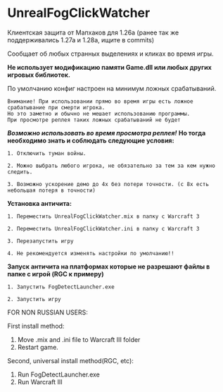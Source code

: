 # UnrealFogClickWatcher
 
Клиентская защита от Мапхаков для 1.26a (ранее так же поддерживались 1.27а и 1.28а, ищите в commits)

Сообщает об любых странных выделениях и кликах во время игры. 

__Не использует модификацию памяти Game.dll или любых других игровых библиотек.__

По умолчанию конфиг настроен на минимум ложных срабатываний.

```
Внимание! При использовании прямо во время игры есть ложное срабатывание при смерти игрока. 
Но это заметно и обычно не мешает использованию программы.
При просмотре реплея таких ложных срабатываний не будет
```

***Возможно использовать во время просмотра реплея!***
**Но тогда необходимо знать и соблюдать следующие условия:**
```
1. Отключить туман войны.

2. Можно выбрать любого игрока, не обязательно за тем за кем нужно следить.

3. Возможно ускорение демо до 4х без потери точности. (с 8х есть небольшая потеря в точности)

```


**Установка античита:**

```
1. Переместить UnrealFogClickWatcher.mix в папку с Warcraft 3

2. Переместить UnrealFogClickWatcher.ini в папку с Warcraft 3

3. Перезапустить игру

4. Не рекомендуется изменять настройки по умолчанию!!
```


**Запуск античита на платформах
которые не разрешают файлы в папке с игрой (RGC к примеру)**

```
1. Запустить FogDetectLauncher.exe

2. Запустить игру
```

FOR NON RUSSIAN USERS:

First install method:

1. Move .mix and .ini file to Warcraft III folder
2. Restart game.

Second, universal install method(RGC, etc):

1. Run FogDetectLauncher.exe
2. Run Warcraft III
